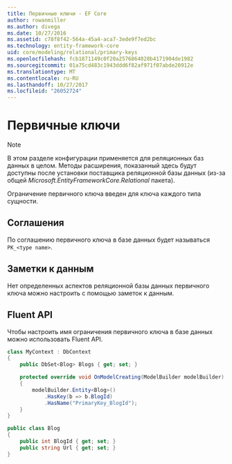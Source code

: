 ```yaml
---
title: Первичные ключи - EF Core
author: rowanmiller
ms.author: divega
ms.date: 10/27/2016
ms.assetid: c78f8f42-564a-45a4-aca7-3ede9f7ed2bc
ms.technology: entity-framework-core
uid: core/modeling/relational/primary-keys
ms.openlocfilehash: fcb1871149c0f20a2576864028b4171904de1982
ms.sourcegitcommit: 01a75cd483c1943ddd6f82af971f07abde20912e
ms.translationtype: MT
ms.contentlocale: ru-RU
ms.lasthandoff: 10/27/2017
ms.locfileid: "26052724"
---
```

# <a name="primary-keys"></a>Первичные ключи

> [!NOTE]  
> В этом разделе конфигурации применяется для реляционных баз данных в целом. Методы расширения, показанный здесь будут доступны после установки поставщика реляционной базы данных (из-за общей *Microsoft.EntityFrameworkCore.Relational* пакета).

Ограничение первичного ключа введен для ключа каждого типа сущности.

## <a name="conventions"></a>Соглашения

По соглашению первичного ключа в базе данных будет называться `PK_<type name>`.

## <a name="data-annotations"></a>Заметки к данным

Нет определенных аспектов реляционной базы данных первичного ключа можно настроить с помощью заметок к данным.

## <a name="fluent-api"></a>Fluent API

Чтобы настроить имя ограничения первичного ключа в базе данных можно использовать Fluent API.

<!-- [!code-csharp[Main](samples/core/relational/Modeling/FluentAPI/Samples/Relational/KeyName.cs?highlight=9)] -->
``` csharp
class MyContext : DbContext
{
    public DbSet<Blog> Blogs { get; set; }

    protected override void OnModelCreating(ModelBuilder modelBuilder)
    {
        modelBuilder.Entity<Blog>()
            .HasKey(b => b.BlogId)
            .HasName("PrimaryKey_BlogId");
    }
}

public class Blog
{
    public int BlogId { get; set; }
    public string Url { get; set; }
}
```
